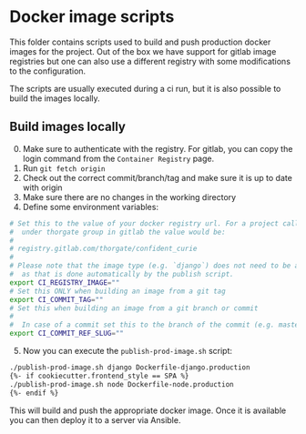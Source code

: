 # Docker image scripts

This folder contains scripts used to build and push production docker images for the
project. Out of the box we have support for gitlab image registries but one can also
use a different registry with some modifications to the configuration.

The scripts are usually executed during a ci run, but it is also possible to build
the images locally.

## Build images locally

0. Make sure to authenticate with the registry. For gitlab, you can copy the login
    command from the `Container Registry` page.
1. Run `git fetch origin`
2. Check out the correct commit/branch/tag and make sure it is up to date with origin
3. Make sure there are no changes in the working directory
4. Define some environment variables:

```bash
# Set this to the value of your docker registry url. For a project called `confident_curie`
#  under thorgate group in gitlab the value would be:
#
# registry.gitlab.com/thorgate/confident_curie
#
# Please note that the image type (e.g. `django`) does not need to be appended to this
#  as that is done automatically by the publish script.
export CI_REGISTRY_IMAGE=""
# Set this ONLY when building an image from a git tag
export CI_COMMIT_TAG=""
# Set this when building an image from a git branch or commit
#
#  In case of a commit set this to the branch of the commit (e.g. master)
export CI_COMMIT_REF_SLUG=""
```

5. Now you can execute the `publish-prod-image.sh` script:

```bash
./publish-prod-image.sh django Dockerfile-django.production
{%- if cookiecutter.frontend_style == SPA %}
./publish-prod-image.sh node Dockerfile-node.production
{%- endif %}
```

This will build and push the appropriate docker image. Once it is available you
can then deploy it to a server via Ansible.
